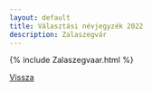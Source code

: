 ```yaml
---
layout: default
title: Választási névjegyzék 2022
description: Zalaszegvár
---
```


{% include Zalaszegvaar.html %}

[Vissza](./)